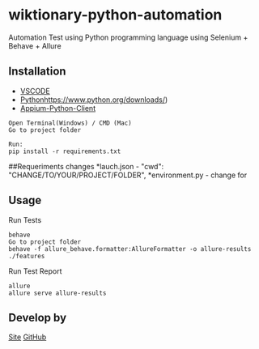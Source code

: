 # wiktionary-python-automation
Automation Test using Python programming language using Selenium + Behave + Allure
## Installation
* [VSCODE](https://code.visualstudio.com/)
* [Python](https://pypi.org/project/Appium-Python-Client/)https://www.python.org/downloads/)
* [Appium-Python-Client](https://pypi.org/project/Appium-Python-Client/)


```
Open Terminal(Windows) / CMD (Mac)
Go to project folder

Run:
pip install -r requirements.txt
```
##Requeriments changes
*lauch.json - "cwd": "CHANGE/TO/YOUR/PROJECT/FOLDER",
*environment.py - change for 
## Usage
Run Tests

```
behave
Go to project folder
behave -f allure_behave.formatter:AllureFormatter -o allure-results ./features
```


Run Test Report
```
allure
allure serve allure-results
```
## Develop by
[Site](http://www.renato.pw/)
[GitHub](https://github.com/renatojoa/)
